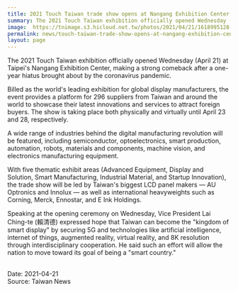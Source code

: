 ```yaml
---
title: 2021 Touch Taiwan trade show opens at Nangang Exhibition Center
summary: The 2021 Touch Taiwan exhibition officially opened Wednesday (April 21) at Taipei's Nangang Exhibition Center, making a strong comeback after a one-year hiatus brought about by the coronavirus pandemic.
image:  https://tnimage.s3.hicloud.net.tw/photos/2021/04/21/1618995128-607fe7b8af7ef.jpg
permalink: news/touch-taiwan-trade-show-opens-at-nangang-exhibition-center/
layout: page
---
```

The 2021 Touch Taiwan exhibition officially opened Wednesday (April 21) at Taipei's Nangang Exhibition Center, making a strong comeback after a one-year hiatus brought about by the coronavirus pandemic.

Billed as the world's leading exhibition for global display manufacturers, the event provides a platform for 296 suppliers from Taiwan and around the world to showcase their latest innovations and services to attract foreign buyers. The show is taking place both physically and virtually until April 23 and 28, respectively.

A wide range of industries behind the digital manufacturing revolution will be featured, including semiconductor, optoelectronics, smart production, automation, robots, materials and components, machine vision, and electronics manufacturing equipment.

With five thematic exhibit areas (Advanced Equipment, Display and Solution, Smart Manufacturing, Industrial Material, and Startup Innovation), the trade show will be led by Taiwan's biggest LCD panel makers — AU Optronics and Innolux — as well as international heavyweights such as Corning, Merck, Ennostar, and E Ink Holdings.

Speaking at the opening ceremony on Wednesday, Vice President Lai Ching-te (賴清德) expressed hope that Taiwan can become the "kingdom of smart display" by securing 5G and technologies like artificial intelligence, internet of things, augmented reality, virtual reality, and 8K resolution through interdisciplinary cooperation. He said such an effort will allow the nation to move toward its goal of being a "smart country."

<br/>
Date: 2021-04-21
<br/>
Source: Taiwan News
